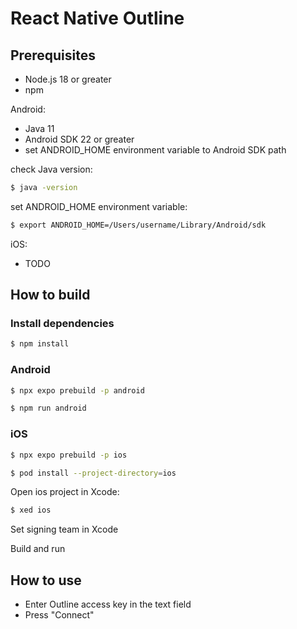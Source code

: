 # React Native Outline

## Prerequisites

- Node.js 18 or greater
- npm

Android:

- Java 11
- Android SDK 22 or greater
- set ANDROID_HOME environment variable to Android SDK path

check Java version:

```bash
$ java -version
```

set ANDROID_HOME environment variable:

```bash
$ export ANDROID_HOME=/Users/username/Library/Android/sdk
```

iOS:

- TODO

## How to build

### Install dependencies

```bash
$ npm install
```

### Android

```bash
$ npx expo prebuild -p android
```

```bash
$ npm run android
```

### iOS

```bash
$ npx expo prebuild -p ios
```

```bash
$ pod install --project-directory=ios
```

Open ios project in Xcode:

```bash
$ xed ios
```

Set signing team in Xcode

Build and run

## How to use

- Enter Outline access key in the text field
- Press "Connect"
